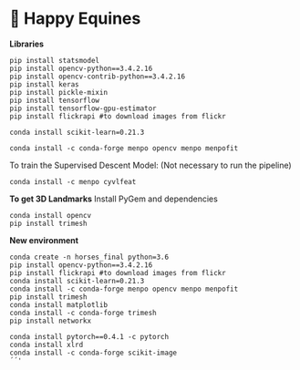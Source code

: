 # 🐴 Happy Equines 
**Libraries**
```
pip install statsmodel
pip install opencv-python==3.4.2.16
pip install opencv-contrib-python==3.4.2.16
pip install keras
pip install pickle-mixin
pip install tensorflow
pip install tensorflow-gpu-estimator
pip install flickrapi #to download images from flickr

conda install scikit-learn=0.21.3

conda install -c conda-forge menpo opencv menpo menpofit

```

To train the Supervised Descent Model: (Not necessary to run the pipeline)
```
conda install -c menpo cyvlfeat
```

**To get 3D Landmarks**
Install PyGem and dependencies
```
conda install opencv
pip install trimesh
```

**New environment**
```
conda create -n horses_final python=3.6
pip install opencv-python==3.4.2.16
pip install flickrapi #to download images from flickr
conda install scikit-learn=0.21.3
conda install -c conda-forge menpo opencv menpo menpofit
pip install trimesh
conda install matplotlib
conda install -c conda-forge trimesh
pip install networkx

conda install pytorch==0.4.1 -c pytorch
conda install xlrd
conda install -c conda-forge scikit-image
´´'

